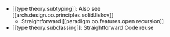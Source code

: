


- [[type theory.subtyping]]: Also see [[arch.design.oo.principles.solid.liskov]]
  - Straightforward [[paradigm.oo.features.open recursion]]
- [[type theory.subclassing]]: Straightforward Code reuse
